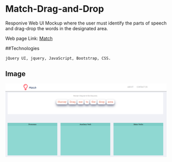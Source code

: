 # Match-Drag-and-Drop
Responive Web UI Mockup where the user must identify the parts of speech and drag-drop the words in the designated area.

<p>Web page Link:  <a href="https://itsapps.odu.edu/ratemyregion/">Match</a></p>

##Technologies
```
jQuery UI, jquery, JavaScript, Bootstrap, CSS.
```


 ## Image 
![alt text](resources/images-git/1.PNG)
